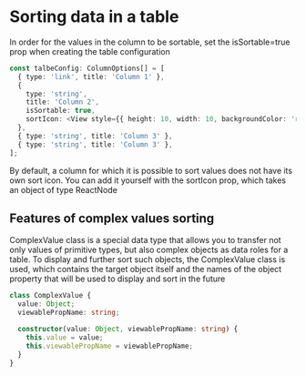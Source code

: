 # Sorting data in a table

In order for the values in the column to be sortable, set the isSortable=true prop when creating the table configuration

```typescript
const talbeConfig: ColumnOptions[] = [
  { type: 'link', title: 'Column 1' },
  {
    type: 'string',
    title: 'Column 2',
    isSortable: true,
    sortIcon: <View style={{ height: 10, width: 10, backgroundColor: 'red', marginLeft: 10 }} />,
  },
  { type: 'string', title: 'Column 3' },
  { type: 'string', title: 'Column 3' },
];
```

By default, a column for which it is possible to sort values does not have its own sort icon. You can add it yourself with the sortIcon prop, which takes an object of type ReactNode

## Features of complex values sorting

ComplexValue class is a special data type that allows you to transfer not only values of primitive types, but also complex objects as data roles for a table. To display and further sort such objects, the ComplexValue class is used, which contains the target object itself and the names of the object property that will be used to display and sort in the future

```typescript
class ComplexValue {
  value: Object;
  viewablePropName: string;

  constructor(value: Object, viewablePropName: string) {
    this.value = value;
    this.viewablePropName = viewablePropName;
  }
}
```
